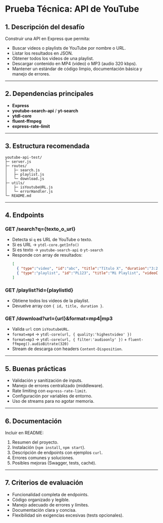 # Prueba Técnica: API de YouTube

## 1. Descripción del desafío
Construir una API en Express que permita:  
- Buscar videos o playlists de YouTube por nombre o URL.  
- Listar los resultados en JSON.  
- Obtener todos los videos de una playlist.  
- Descargar contenido en MP4 (video) o MP3 (audio 320 kbps).  
- Mantener un estándar de código limpio, documentación básica y manejo de errores.

---

## 2. Dependencias principales
- **Express**  
- **youtube-search-api** / **yt-search**  
- **ytdl-core**  
- **fluent-ffmpeg**  
- **express-rate-limit**

---

## 3. Estructura recomendada
```
youtube-api-test/
├─ server.js
├─ routes/
│   ├─ search.js
│   ├─ playlist.js
│   └─ download.js
├─ utils/
│   ├─ isYoutubeURL.js
│   └─ errorHandler.js
└─ README.md
```

---

## 4. Endpoints

### GET /search?q={texto_o_url}
- Detecta si `q` es URL de YouTube o texto.
- Si es URL → `ytdl-core.getInfo()`
- Si es texto → `youtube-search-api` o `yt-search`
- Responde con array de resultados:
  ```json
  [
    { "type":"video", "id":"abc", "title":"Título X", "duration":"3:20" },
    { "type":"playlist", "id":"PL123", "title":"Mi Playlist", "videoCount":25 }
  ]
  ```

### GET /playlist?id={playlistId}
- Obtiene todos los videos de la playlist.
- Devuelve array con `{ id, title, duration }`.

### GET /download?url={url}&format=mp4|mp3
- Valida `url` con `isYoutubeURL`.
- `format=mp4` → `ytdl-core(url, { quality:'highestvideo' })`
- `format=mp3` → `ytdl-core(url, { filter:'audioonly' })` + `fluent-ffmpeg().audioBitrate(320)`
- Stream de descarga con headers `Content-Disposition`.

---

## 5. Buenas prácticas
- Validación y sanitización de inputs.
- Manejo de errores centralizado (middleware).
- Rate limiting con `express-rate-limit`.
- Configuración por variables de entorno.
- Uso de streams para no agotar memoria.

---

## 6. Documentación
Incluir en README:  
1. Resumen del proyecto.  
2. Instalación (`npm install`, `npm start`).  
3. Descripción de endpoints con ejemplos `curl`.  
4. Errores comunes y soluciones.  
5. Posibles mejoras (Swagger, tests, caché).

---

## 7. Criterios de evaluación
- Funcionalidad completa de endpoints.  
- Código organizado y legible.  
- Manejo adecuado de errores y límites.  
- Documentación clara y concisa.  
- Flexibilidad sin exigencias excesivas (tests opcionales).  
